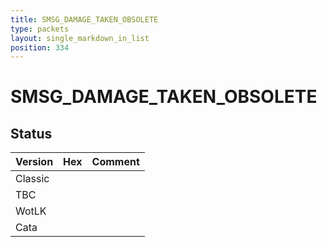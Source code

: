 ```yaml
---
title: SMSG_DAMAGE_TAKEN_OBSOLETE
type: packets
layout: single_markdown_in_list
position: 334
---
```


# SMSG_DAMAGE_TAKEN_OBSOLETE

## Status

Version | Hex | Comment
---------- | ---------- | ---------- 
Classic |  |  
TBC |  |  
WotLK |  |  
Cata |  |  
